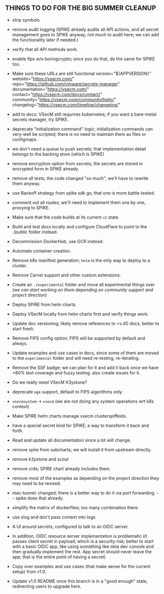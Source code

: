 
## THINGS TO DO FOR THE BIG SUMMER CLEANUP

* strip symbols
* remove audit logging (SPIKE already audits all API actions, and all secret 
  management goes to SPIKE anyway, not much to audit here; we can add the 
  functionality later if needed.)
* verify that all API methods work.
* enable fips w/o boringcrypto; once you do that, do the same for SPIKE too.

* Make sure these URLs are still functional
  version="${APPVERSION}" \
  website="https://vsecm.com/" \
  repo="https://github.com/vmware/secrets-manager" \
  documentation="https://vsecm.com/" \
  contact="https://vsecm.com/docs/contact/" \
  community="https://vsecm.com/community/hello/" \
  changelog="https://vsecm.com/timeline/changelog/"

* add to docs: VSecM still requrires kubernetes; if you want a bare-metal secrets manager, try SPIKE.
* deprecate "initialization command" logic; initialization commands can very-well 
  be scripted; there is no need to maintain them as files or configmaps.
* we don't need a queue to push secrets; that implementation detail belongs
  to the backing store (which is SPIKE)
* remove encryption option from secrets; the secrets are stored in encrypted form in SPIKE already.
* remove all tests; the code changed "so much", we'll have to rewrite them anyway.
* use Backoff strategy from spike sdk go, that one is more battle-tested.
* comment out all routes; we'll need to implement them one by one, proxying to SPIKE.
* Make sure that the code builds at its current `v2` state.
* Build and test docs locally and configure CloudFlare to point to the ./public folder instead.
* Decommission DockerHub, use GCR instead.
* Automate container creation.
* Remove k8s manifest generation; `helm` is the only way to deploy to a cluster.
* Remove Carvel support and other custom extensions.
* Create an `./experimental` folder and move all experimental things over (*we 
  can start working on them depending on community support and project direction*) 
* Deploy SPIRE from helm charts.
* Deploy VSecM locally from helm charts first and verify things work.
* Update doc versioning; likely remove references to <v.40 docs; better to 
  start fresh.
* Remove FIPS config option; FIPS will be supported by default and always.
* Update examples and use cases in docs, since some of them are moved to the
  `experimental` folder and will need re-testing, re-iterating.
* Remove the SSF badge; we can plan for it and add it back once we have >80% 
  test coverage and fuzzy testing. also create issues for it.
* Do we really need VSecM K3ystone?
* deprecate `age` support, default to FIPS algorithms only.
* `vsecmsystem` -> `vsecm` (we are not doing any system operations wrt k8s context)
* Make SPIRE helm charts manage vsecm clusterspiffeids.
* have a special secret kind for SPIKE; a way to transform it back and forth.
* Read and update all documentation since a lot will change.
* remove spire from subcharts; we will install it from upstream directly.
* remove k3ystone and scout
* remove crds; SPIRE chart already includes them.
* remove most of the examples as depending on the project direction they may need to be revised.
* mac-tunnel: changed; there is a better way to do it via port forwarding. -- spike does that already.
* simplify the matrix of dockerfiles; too many combination there.
* use slog and don't pass context into logs.
* A UI around secrets; configured to talk to an OIDC server.
* In addition, OIDC resource server implementation is problematic (it passes client secret in payload;
  which is a security risk; better to start with a basic OIDC app, like using something like okta dev
  console and then gradually implement the rest. App secret should never leave the app; that is the entire
  point of having a secret)
* Copy over examples and use cases (that make sense for the current setup) from v1.0.
* Update v1.0 README once this branch is in a "good enough" state, redirecting users to upgrade here.